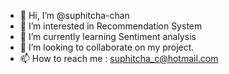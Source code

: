 - 👋 Hi, I’m @suphitcha-chan
- 👀 I’m interested in Recommendation System
- 🌱 I’m currently learning Sentiment analysis
- 💞️ I’m looking to collaborate on my project.
- 📫 How to reach me : suphitcha_c@hotmail.com

<!---
suphitcha-chan/suphitcha-chan is a ✨ special ✨ repository because its `README.md` (this file) appears on your GitHub profile.
You can click the Preview link to take a look at your changes.
--->
